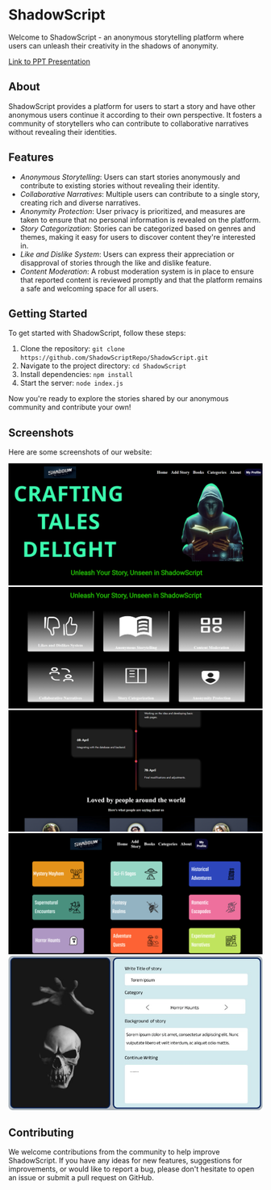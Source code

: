 # ShadowScript

Welcome to ShadowScript - an anonymous storytelling platform where users can unleash their creativity in the shadows of anonymity.

[Link to PPT Presentation](https://www.canva.com/design/DAGBndS54jE/Hl9OBT9CgnEy2WwwgIA06A/edit?utm_content=DAGBndS54jE&utm_campaign=designshare&utm_medium=link2&utm_source=sharebutton)

## About

ShadowScript provides a platform for users to start a story and have other anonymous users continue it according to their own perspective. It fosters a community of storytellers who can contribute to collaborative narratives without revealing their identities.

## Features

- *Anonymous Storytelling*: Users can start stories anonymously and contribute to existing stories without revealing their identity.
- *Collaborative Narratives*: Multiple users can contribute to a single story, creating rich and diverse narratives.
- *Anonymity Protection*: User privacy is prioritized, and measures are taken to ensure that no personal information is revealed on the platform.
- *Story Categorization*: Stories can be categorized based on genres and themes, making it easy for users to discover content they're interested in.
- *Like and Dislike System*: Users can express their appreciation or disapproval of stories through the like and dislike feature.
- *Content Moderation*: A robust moderation system is in place to ensure that reported content is reviewed promptly and that the platform remains a safe and welcoming space for all users.

## Getting Started

To get started with ShadowScript, follow these steps:

1. Clone the repository: `git clone https://github.com/ShadowScriptRepo/ShadowScript.git`
2. Navigate to the project directory: `cd ShadowScript`
3. Install dependencies: `npm install`
4. Start the server: `node index.js`

Now you're ready to explore the stories shared by our anonymous community and contribute your own!

## Screenshots

Here are some screenshots of our website:

![Screenshot 1](./public/images/readme-images/first.png)
![Screenshot 2](./public/images/readme-images/second.png)
![Screenshot 3](./public/images/readme-images/third.png)
![Screenshot 4](./public/images/readme-images/categories.png)
![Screenshot 5](./public/images/readme-images/add-story.jpeg)

## Contributing

We welcome contributions from the community to help improve ShadowScript. If you have any ideas for new features, suggestions for improvements, or would like to report a bug, please don't hesitate to open an issue or submit a pull request on GitHub.
